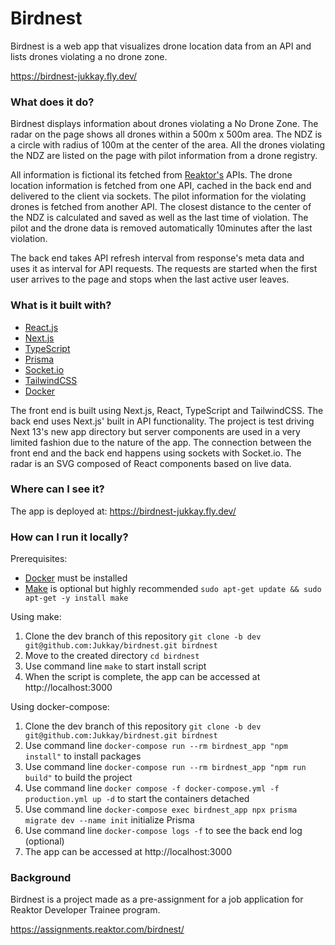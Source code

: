 # Birdnest

Birdnest is a web app that visualizes drone location data from an API and lists drones violating a no drone zone.

https://birdnest-jukkay.fly.dev/

### What does it do?

Birdnest displays information about drones violating a No Drone Zone. The radar on the page shows all drones within a 500m x 500m area. The NDZ is a circle with radius of 100m at the center of the area. All the drones violating the NDZ are listed on the page with pilot information from a drone registry.

All information is fictional its fetched from [Reaktor's](https://www.reaktor.com/) APIs. The drone location information is fetched from one API, cached in the back end and delivered to the client via sockets. The pilot information for the violating drones is fetched from another API. The closest distance to the center of the NDZ is calculated and saved as well as the last time of violation. The pilot and the drone data is removed automatically 10minutes after the last violation.

The back end takes API refresh interval from response's meta data and uses it as interval for API requests. The requests are started when the first user arrives to the page and stops when the last active user leaves. 

### What is it built with?

* [React.js](https://reactjs.org/)
* [Next.js](https://nextjs.org/)
* [TypeScript](https://www.typescriptlang.org/)
* [Prisma](https://prisma.io)
* [Socket.io](https://socket.io/)
* [TailwindCSS](https://tailwindcss.com/)
* [Docker](https://docker.com)

The front end is built using Next.js, React, TypeScript and TailwindCSS. The back end uses Next.js' built in API functionality. The project is test driving Next 13's new app directory but server components are used in a very limited fashion due to the nature of the app. The connection between the front end and the back end happens using sockets with Socket.io. The radar is an SVG composed of React components based on live data.

### Where can I see it?

The app is deployed at:
https://birdnest-jukkay.fly.dev/

### How can I run it locally?

Prerequisites:
* [Docker](https://docker.com) must be installed
* [Make](https://www.gnu.org/software/make/) is optional but highly recommended `sudo apt-get update && sudo apt-get -y install make`

Using make:

1. Clone the dev branch of this repository `git clone -b dev git@github.com:Jukkay/birdnest.git birdnest`
2. Move to the created directory `cd birdnest`
3. Use command line `make` to start install script
4. When the script is complete, the app can be accessed at http://localhost:3000

Using docker-compose:

1. Clone the dev branch of this repository `git clone -b dev git@github.com:Jukkay/birdnest.git birdnest`
2. Use command line `docker-compose run --rm birdnest_app "npm install"` to install packages
3. Use command line `docker-compose run --rm birdnest_app "npm run build"` to build the project
4. Use command line `docker compose -f docker-compose.yml -f production.yml up -d` to start the containers detached
5. Use command line `docker-compose exec birdnest_app npx prisma migrate dev --name init` initialize Prisma
6. Use command line `docker-compose logs -f` to see the back end log (optional)
7. The app can be accessed at http://localhost:3000

### Background

Birdnest is a project made as a pre-assignment for a job application for Reaktor Developer Trainee program.

https://assignments.reaktor.com/birdnest/
